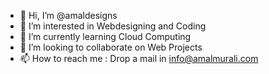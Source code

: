 - 👋 Hi, I’m @amaldesigns
- 👀 I’m interested in Webdesigning and Coding
- 🌱 I’m currently learning Cloud Computing
- 💞️ I’m looking to collaborate on Web Projects
- 📫 How to reach me : Drop a mail in info@amalmurali.com

<!---
amaldesigns/amaldesigns is a ✨ special ✨ repository because its `README.md` (this file) appears on your GitHub profile.
You can click the Preview link to take a look at your changes.
--->
